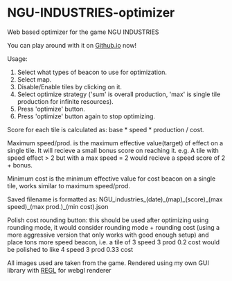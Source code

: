 # NGU-INDUSTRIES-optimizer
Web based optimizer for the game NGU INDUSTRIES

You can play around with it on [Github.io](https://plasma119.github.io/NGU-INDUSTRIES-optimizer/) now!

Usage:
1. Select what types of beacon to use for optimization.
2. Select map.
3. Disable/Enable tiles by clicking on it.
4. Select optimize strategy ('sum' is overall production, 'max' is single tile production for infinite resources).
5. Press 'optimize' button.
6. Press 'optimize' button again to stop optimizing.

Score for each tile is calculated as: base * speed * production / cost.

Maximum speed/prod. is the maximum effective value(target) of effect on a single tile. It will recieve a small bonus score on reaching it. e.g. A tile with speed effect > 2 but with a max speed = 2 would recieve a speed score of 2 + bonus.

Minimum cost is the minimum effective value for cost beacon on a single tile, works similar to maximum speed/prod.

Saved filename is formatted as: NGU_industries\_(date)\_(map)\_(score)\_(max speed)\_(max prod.)\_(min cost).json

Polish cost rounding button: this should be used after optimizing using rounding mode, it would consider rounding mode + rounding cost (using a more aggressive version that only works with good enough setup) and place tons more speed beacon, i.e. a tile of 3 speed 3 prod 0.2 cost would be polished to like 4 speed 3 prod 0.33 cost

All images used are taken from the game.
Rendered using my own GUI library with [REGL](https://github.com/regl-project/regl) for webgl renderer
